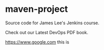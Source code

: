# maven-project
Source code for James Lee's Jenkins course.

Check out our Latest DevOps PDF book.

https://www.google.com
this is
